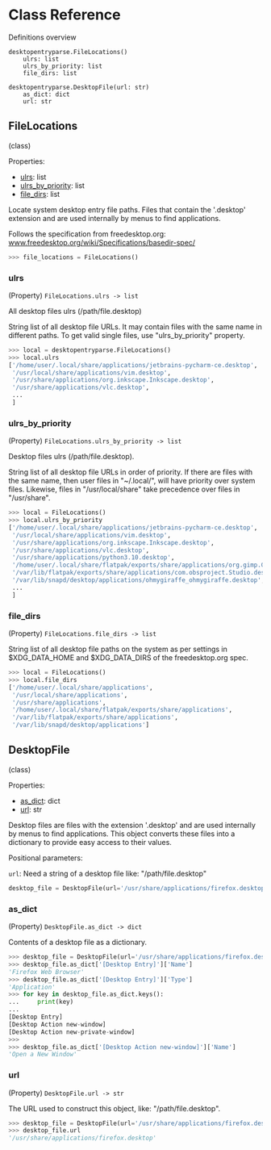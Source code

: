 # Class Reference

Definitions overview
```
desktopentryparse.FileLocations()
    ulrs: list
    ulrs_by_priority: list
    file_dirs: list

desktopentryparse.DesktopFile(url: str)
    as_dict: dict
    url: str
```

## FileLocations
(class)

Properties:

* [ulrs](#ulrs): list
* [ulrs_by_priority](#ulrs_by_priority): list
* [file_dirs](#file_dirs): list

Locate system desktop entry file paths.
Files that contain the '.desktop' extension and are used internally by
menus to find applications.

Follows the specification from freedesktop.org: www.freedesktop.org/wiki/Specifications/basedir-spec/
```python
>>> file_locations = FileLocations()
```

### ulrs
(Property) `FileLocations.ulrs -> list`

All desktop files ulrs (/path/file.desktop)

String list of all desktop file URLs. It may contain files with the
same name in different paths. To get valid single files, use
"ulrs_by_priority" property.

```python
>>> local = desktopentryparse.FileLocations()
>>> local.ulrs
['/home/user/.local/share/applications/jetbrains-pycharm-ce.desktop',
 '/usr/local/share/applications/vim.desktop',
 '/usr/share/applications/org.inkscape.Inkscape.desktop',
 '/usr/share/applications/vlc.desktop',
 ...
 ]
```

### ulrs_by_priority
(Property) `FileLocations.ulrs_by_priority -> list`

Desktop files ulrs (/path/file.desktop).

String list of all desktop file URLs in order of priority.
If there are files with the same name, then user files in "~/.local/",
will have priority over system files. Likewise, files in
"/usr/local/share" take precedence over files in "/usr/share".

```python
>>> local = FileLocations()
>>> local.ulrs_by_priority
['/home/user/.local/share/applications/jetbrains-pycharm-ce.desktop',
 '/usr/local/share/applications/vim.desktop',
 '/usr/share/applications/org.inkscape.Inkscape.desktop',
 '/usr/share/applications/vlc.desktop',
 '/usr/share/applications/python3.10.desktop',
 '/home/user/.local/share/flatpak/exports/share/applications/org.gimp.GIMP.desktop',
 '/var/lib/flatpak/exports/share/applications/com.obsproject.Studio.desktop',
 '/var/lib/snapd/desktop/applications/ohmygiraffe_ohmygiraffe.desktop',
 ...
 ]
```

### file_dirs
(Property) `FileLocations.file_dirs -> list`

String list of all desktop file paths on the system as per settings
in $XDG_DATA_HOME and $XDG_DATA_DIRS of the freedesktop.org spec.
```python
>>> local = FileLocations()
>>> local.file_dirs
['/home/user/.local/share/applications',
 '/usr/local/share/applications',
 '/usr/share/applications',
 '/home/user/.local/share/flatpak/exports/share/applications',
 '/var/lib/flatpak/exports/share/applications',
 '/var/lib/snapd/desktop/applications']
```

## DesktopFile
(class)

Properties:

* [as_dict](#as_dict): dict
* [url](#url): str

Desktop files are files with the extension '.desktop' and are used
internally by menus to find applications. This object converts these files
into a dictionary to provide easy access to their values.

Positional parameters:

`url`: Need a string of a desktop file like: "/path/file.desktop"

```python
desktop_file = DesktopFile(url='/usr/share/applications/firefox.desktop')
```

### as_dict
(Property) `DesktopFile.as_dict -> dict`

Contents of a desktop file as a dictionary.
```python
>>> desktop_file = DesktopFile(url='/usr/share/applications/firefox.desktop')
>>> desktop_file.as_dict['[Desktop Entry]']['Name']
'Firefox Web Browser'
>>> desktop_file.as_dict['[Desktop Entry]']['Type']
'Application'
>>> for key in desktop_file.as_dict.keys():
...     print(key)
...
[Desktop Entry]
[Desktop Action new-window]
[Desktop Action new-private-window]
>>>
>>> desktop_file.as_dict['[Desktop Action new-window]']['Name']
'Open a New Window'
```

### url
(Property) `DesktopFile.url -> str`

The URL used to construct this object, like: "/path/file.desktop".

```python
>>> desktop_file = DesktopFile(url='/usr/share/applications/firefox.desktop')
>>> desktop_file.url
'/usr/share/applications/firefox.desktop'
```